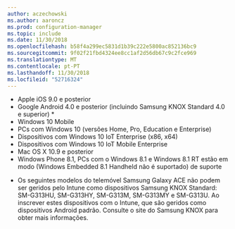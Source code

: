 ```yaml
---
author: aczechowski
ms.author: aaroncz
ms.prod: configuration-manager
ms.topic: include
ms.date: 11/30/2018
ms.openlocfilehash: b58f4a299ec5831d1b39c222e5800ac852136bc9
ms.sourcegitcommit: 9f02f21fbd4324ee8cc1af2d56db67c9c2fce969
ms.translationtype: MT
ms.contentlocale: pt-PT
ms.lasthandoff: 11/30/2018
ms.locfileid: "52716324"
---
```

- Apple iOS 9.0 e posterior
- Google Android 4.0 e posterior (incluindo Samsung KNOX Standard 4.0 e superior) *
- Windows 10 Mobile
- PCs com Windows 10 (versões Home, Pro, Education e Enterprise)
- Dispositivos com Windows 10 IoT Enterprise (x86, x64)
- Dispositivos com Windows 10 IoT Mobile Enterprise
- Mac OS X 10.9 e posterior
- Windows Phone 8.1, PCs com o Windows 8.1 e Windows 8.1 RT estão em modo (Windows Embedded 8.1 Handheld não é suportado) de suporte

* Os seguintes modelos do telemóvel Samsung Galaxy ACE não podem ser geridos pelo Intune como dispositivos Samsung KNOX Standard: SM-G313HU, SM-G313HY, SM-G313M, SM-G313MY e SM-G313U. Ao inscrever estes dispositivos com o Intune, que são geridos como dispositivos Android padrão. Consulte o site do Samsung KNOX para obter mais informações.
